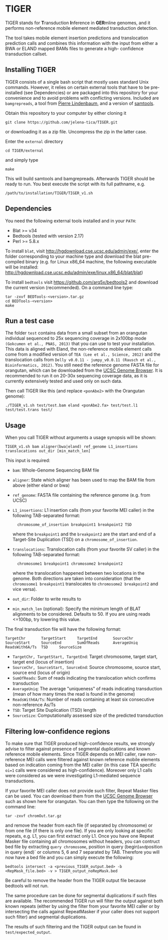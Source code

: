 # TIGER
TIGER stands for **T**ransduction **I**nference in **GER**mline genomes, 
and it performs non-reference mobile element mediated transduction detection.

The tool takes mobile element insertion predictions and translocation 
prediction calls and  combines this information with the input 
from either a BWA or ELAND mapped BAMs files to generate a high-
confidence transduction callset.

Installing TIGER
----------------
TIGER consists of a single bash script that mostly uses standard Unix 
commands. However, it relies on certain external tools that have to be 
pre-installed (see Dependencies) or are packaged into this repository
for your convenience and to avoid problems with conflicting versions.
Included are `bamgrepreads`, a tool from [Pierre Lindenbaum](http://code.google.com/p/variationtoolkit),
and a version of [samtools](http://sourceforge.net/projects/samtools/files/samtools/0.1.17/). 

Obtain this repository to your computer by either cloning it

	git clone https://github.com/jelena-tica/TIGER.git

or downloading it as a zip file. Uncompress the zip in the latter case.

Enter the `external` directory

	cd TIGER/external

and simply type

	make

This will build samtools and bamgrepreads. Afterwards TIGER should be 
ready to run. You best execute the script with its full pathname, e.g.

	/path/to/installation/TIGER/TIGER_v1.sh


Dependencies
------------

You need the following external tools installed and in your `PATH`:
* Blat >= v34
* Bedtools (tested with version 2.17)
* Perl >= 5.8.x

To install `blat`, visit http://hgdownload.cse.ucsc.edu/admin/exe/, 
enter the folder corresponding to your machine type and download the 
blat pre-compiled binary (e.g. for Linux x86_64 machine, the following 
executable will be installed:
http://hgdownload.cse.ucsc.edu/admin/exe/linux.x86_64/blat/blat)

To install `bedtools` visit https://github.com/arq5x/bedtools2 and
download the current version (recommended). On a command line type:
	
	tar -zxvf BEDTools-<version>.tar.gz
	cd BEDTools-<version>
	make

Run a test case
---------------
The folder `test` contains data from a small subset from an orangutan individual 
sequenced to 25x sequencing coverage in 2x100bp mode `(Gokcumen et al., PNAS, 2013)` that
you can use to test your installation. This data is aligned with Eland, the 
non-reference mobile element calls come from a modified version of `TEA (Lee et al., Science, 2012)`
and the translocation calls from `Delly v0.0.11 - jumpy_v0.0.11 (Rausch et al., Bioinformatics, 2012)`.
You still need the reference genome FASTA file for orangutan, which can be downloaded from the [UCSC Genome Browser](http://hgdownload.soe.ucsc.edu/goldenPath/ponAbe2/bigZips/). It is recommended to run it on 20-30x sequencing coverage data, as it is currently extensively tested  and used only on such data.

Then call TIGER like this (and replace `<ponAbe2>` with the Orangutan genome):

	./TIGER_v1.sh test/test.bam eland <ponAbe2.fa> test/test.l1 test/test.trans test/


Usage
-----
When you call TIGER without arguments a usage synopsis will be shown:

	TIGER_v1.sh bam aligner(bwa|eland) ref_genome L1_insertions translocations out_dir [min_match_len]

This input is required: 

* `bam`: Whole-Genome Sequencing BAM file
* `aligner`: State which aligner has been used to map the BAM file from above (either eland or bwa)
* `ref_genome`: FASTA file containing the reference genome (e.g. from UCSC)
* `L1_insertions`: L1 insertion calls (from your favorite MEI caller) in the 
  following TAB-separated format:

		chromosome_of_insertion	breakpoint1	breakpoint2	TSD

  where the `breakpoint1` and the `breakpoint2` are the start and end of a 
  Target-Site Duplication (TSD) on a `chromosome_of_insertion`.
* `translocations`: Translocation calls (from your favorite SV caller) in the 
  following TAB-separated format:

    	chromosome1	breakpoint1	chromosome2	breakpoint2

  where the translocation happened between two locations in the genome. 
  Both directions are taken into consideration (that the `chromosome1 breakpoint1` 
  translocates to `chromosome2 breakpoint2` and vice versa).
* `out_dir`: Folder to write results to
* `min_match_len` (optional): Specify the minimum length of BLAT alignments 
  to be considered. Defaults to 50. If you are using reads <=100bp, try lowering 
  this value.

The final transduction file will have the following format:
 
 	TargetChr       TargetStart     TargetEnd       SourceChr       SourceStart     SourceEnd       SumOfReads      AverageUniq     ReadsWith6A/Ts  TSD     SourceSize 

* `TargetChr, TargetStart, TargetEnd`: Target chromosome, target start, target end (locus of insertion)
* `SourceChr, SourceStart, SourceEnd`: Source chromosome, source start, source end (locus of origin)
* `SumOfReads`: Sum of reads indicating the translocation which confirms transduction
* `AverageUniq`: The average "uniqueness" of reads indicating transduction (mean of how many times the read is found in the genome)
* `ReadsWith6A/Ts`:  Number of reads containing at least six consecutive non-reference As/Ts
* `TSD`: Target Site Duplication (TSD) length
* `SourceSize`: Computationally assessed size of the predicted transduction


Filtering low-confidence regions
--------------------------------
To make sure that TIGER produced high-confidence results, we strongly advise to filter against presence of 
segmental duplications and known reference mobile elements. Since TIGER depends on MEI caller, raw non-reference
MEI calls were filtered against known reference mobile elements based on indication coming from the MEI caller
(in this case TEA specific `oi=1` calls were considered as high-confidence). Moreover only L1 calls were considered
as we were investigating L1-mediated sequence transductions.

If your favorite MEI caller does not provide such filter, Repeat Masker files can be used. You can download them from 
the [UCSC Genome Browser](http://hgdownload.soe.ucsc.edu/goldenPath/ponAbe2/bigZips/) such as shown here for 
orangutan. You can then type the following on the command line:
	
	tar -zxvf chromOut.tar.gz

and remove the header from each file (if separated by chromosome) or from one file (if there is only one file). 
If you are only looking at specific repeats, e.g. L1, you can first extract only L1. Once you have one Repeat Masker 
file containing all chromosomes without headers, you can contruct bed file by extracting `query chromosome`, 
position in query (begin)` and `position in query (end)` or columns 5, 6 and 7 separated by TAB. Therefore
you will now have a bed file and you can simply execute the following:
	
	bedtools intersect -a <previous_TIGER_output.bed> -b <RepMask_file.bed> -v > TIGER_output_noRepMask.bed

Be careful to remove the header from the TIGER output file because bedtools will not run.

The same procedure can be done for segmental duplications if such files are available. The recommended TIGER run will
filter the output against both known repeats (either by using the filter from your favorite MEI caller or by
intersecting the calls against RepeatMasker if your caller does not support such filter) and segmental duplications.

The results of such filtering and the TIGER output can be found in `test/expected_output`. 






